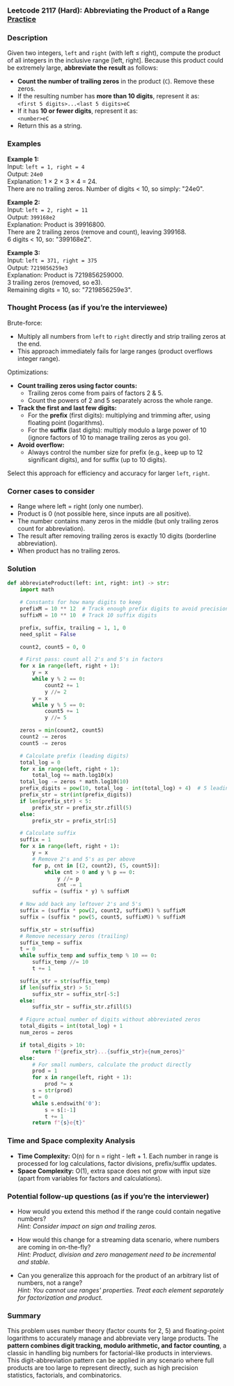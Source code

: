 ### Leetcode 2117 (Hard): Abbreviating the Product of a Range [Practice](https://leetcode.com/problems/abbreviating-the-product-of-a-range)

### Description  
Given two integers, `left` and `right` (with left ≤ right), compute the product of all integers in the inclusive range \[left, right\]. Because this product could be extremely large, **abbreviate the result** as follows:
- **Count the number of trailing zeros** in the product (`C`). Remove these zeros.
- If the resulting number has **more than 10 digits**, represent it as:  
  `<first 5 digits>...<last 5 digits>eC`
- If it has **10 or fewer digits**, represent it as:  
  `<number>eC`
- Return this as a string.

### Examples  

**Example 1:**  
Input: `left = 1, right = 4`  
Output: `24e0`  
Explanation: 1 × 2 × 3 × 4 = 24.  
There are no trailing zeros. Number of digits < 10, so simply: "24e0".

**Example 2:**  
Input: `left = 2, right = 11`  
Output: `399168e2`  
Explanation: Product is 39916800.  
There are 2 trailing zeros (remove and count), leaving 399168.  
6 digits < 10, so: "399168e2".

**Example 3:**  
Input: `left = 371, right = 375`  
Output: `7219856259e3`  
Explanation: Product is 7219856259000.  
3 trailing zeros (removed, so e3).  
Remaining digits = 10, so: "7219856259e3".

### Thought Process (as if you’re the interviewee)  
Brute-force:  
- Multiply all numbers from `left` to `right` directly and strip trailing zeros at the end.  
- This approach immediately fails for large ranges (product overflows integer range).

Optimizations:  
- **Count trailing zeros using factor counts:**  
  - Trailing zeros come from pairs of factors 2 & 5.  
  - Count the powers of 2 and 5 separately across the whole range.
- **Track the first and last few digits:**  
  - For the **prefix** (first digits): multiplying and trimming after, using floating point (logarithms).
  - For the **suffix** (last digits): multiply modulo a large power of 10 (ignore factors of 10 to manage trailing zeros as you go).
- **Avoid overflow:**  
  - Always control the number size for prefix (e.g., keep up to 12 significant digits), and for suffix (up to 10 digits).

Select this approach for efficiency and accuracy for larger `left`, `right`.

### Corner cases to consider  
- Range where left = right (only one number).
- Product is 0 (not possible here, since inputs are all positive).
- The number contains many zeros in the middle (but only trailing zeros count for abbreviation).
- The result after removing trailing zeros is exactly 10 digits (borderline abbreviation).
- When product has no trailing zeros.

### Solution

```python
def abbreviateProduct(left: int, right: int) -> str:
    import math

    # Constants for how many digits to keep
    prefixM = 10 ** 12  # Track enough prefix digits to avoid precision loss
    suffixM = 10 ** 10  # Track 10 suffix digits

    prefix, suffix, trailing = 1, 1, 0
    need_split = False

    count2, count5 = 0, 0

    # First pass: count all 2's and 5's in factors
    for x in range(left, right + 1):
        y = x
        while y % 2 == 0:
            count2 += 1
            y //= 2
        y = x
        while y % 5 == 0:
            count5 += 1
            y //= 5

    zeros = min(count2, count5)
    count2 -= zeros
    count5 -= zeros

    # Calculate prefix (leading digits)
    total_log = 0
    for x in range(left, right + 1):
        total_log += math.log10(x)
    total_log -= zeros * math.log10(10)
    prefix_digits = pow(10, total_log - int(total_log) + 4)  # 5 leading digits
    prefix_str = str(int(prefix_digits))
    if len(prefix_str) < 5:
        prefix_str = prefix_str.zfill(5)
    else:
        prefix_str = prefix_str[:5]

    # Calculate suffix
    suffix = 1
    for x in range(left, right + 1):
        y = x
        # Remove 2's and 5's as per above
        for p, cnt in [(2, count2), (5, count5)]:
            while cnt > 0 and y % p == 0:
                y //= p
                cnt -= 1
        suffix = (suffix * y) % suffixM

    # Now add back any leftover 2's and 5's
    suffix = (suffix * pow(2, count2, suffixM)) % suffixM
    suffix = (suffix * pow(5, count5, suffixM)) % suffixM

    suffix_str = str(suffix)
    # Remove necessary zeros (trailing)
    suffix_temp = suffix
    t = 0
    while suffix_temp and suffix_temp % 10 == 0:
        suffix_temp //= 10
        t += 1

    suffix_str = str(suffix_temp)
    if len(suffix_str) > 5:
        suffix_str = suffix_str[-5:]
    else:
        suffix_str = suffix_str.zfill(5)

    # Figure actual number of digits without abbreviated zeros
    total_digits = int(total_log) + 1
    num_zeros = zeros

    if total_digits > 10:
        return f"{prefix_str}...{suffix_str}e{num_zeros}"
    else:
        # For small numbers, calculate the product directly
        prod = 1
        for x in range(left, right + 1):
            prod *= x
        s = str(prod)
        t = 0
        while s.endswith('0'):
            s = s[:-1]
            t += 1
        return f"{s}e{t}"
```

### Time and Space complexity Analysis  

- **Time Complexity:** O(n) for n = right - left + 1. Each number in range is processed for log calculations, factor divisions, prefix/suffix updates.
- **Space Complexity:** O(1), extra space does not grow with input size (apart from variables for factors and calculations).

### Potential follow-up questions (as if you’re the interviewer)  

- How would you extend this method if the range could contain negative numbers?  
  *Hint: Consider impact on sign and trailing zeros.*

- How would this change for a streaming data scenario, where numbers are coming in on-the-fly?  
  *Hint: Product, division and zero management need to be incremental and stable.*

- Can you generalize this approach for the product of an arbitrary list of numbers, not a range?  
  *Hint: You cannot use ranges' properties. Treat each element separately for factorization and product.*

### Summary
This problem uses number theory (factor counts for 2, 5) and floating-point logarithms to accurately manage and abbreviate very large products. The **pattern combines digit tracking, modulo arithmetic, and factor counting**, a classic in handling big numbers for factorial-like products in interviews.  
This digit-abbreviation pattern can be applied in any scenario where full products are too large to represent directly, such as high precision statistics, factorials, and combinatorics.